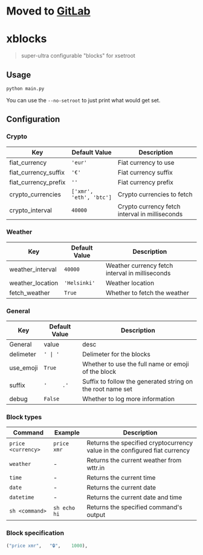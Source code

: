 # Moved to [GitLab](https://gitlab.com/LukasDoesDev/xblocks)

# xblocks

> super-ultra configurable "blocks" for xsetroot

## Usage
```sh
python main.py
```

You can use the `--no-setroot` to just print what would get set.

## Configuration

### Crypto
Key|Default Value|Description
---|---|---
fiat_currency|`'eur'`|Fiat currency to use
fiat_currency_suffix|`'€'`|Fiat currency suffix
fiat_currency_prefix|`''`|Fiat currency prefix
crypto_currencies|`['xmr', 'eth', 'btc']`|Crypto currencies to fetch
crypto_interval|`40000`|Crypto currency fetch interval in milliseconds

### Weather
Key|Default Value|Description
---|---|---
weather_interval|`40000`|Weather currency fetch interval in milliseconds
weather_location|`'Helsinki'`|Weather location
fetch_weather|`True`|Whether to fetch the weather

### General
Key|Default Value|Description
---|---|---
General|value|desc
delimeter|`' \| '`|Delimeter for the blocks
use_emoji|`True`|Whether to use the full name or emoji of the block
suffix|`'     .'`|Suffix to follow the generated string on the root name set
debug|`False`|Whether to log more information

### Block types
Command|Example|Description
---|---|---
`price <currency>`|`price xmr`|Returns the specified cryptocurrency value in the configured fiat currency
`weather`|-|Returns the current weather from wttr.in
`time`|-|Returns the current time
`date`|-|Returns the current date
`datetime`|-|Returns the current date and time
`sh <command>`|`sh echo hi`|Returns the specified command's output

### Block specification
```py
("price xmr",   "🔒",    1000),
```
